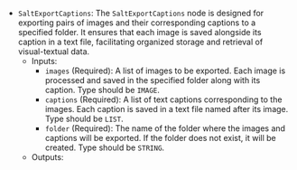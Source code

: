 - `SaltExportCaptions`: The `SaltExportCaptions` node is designed for exporting pairs of images and their corresponding captions to a specified folder. It ensures that each image is saved alongside its caption in a text file, facilitating organized storage and retrieval of visual-textual data.
    - Inputs:
        - `images` (Required): A list of images to be exported. Each image is processed and saved in the specified folder along with its caption. Type should be `IMAGE`.
        - `captions` (Required): A list of text captions corresponding to the images. Each caption is saved in a text file named after its image. Type should be `LIST`.
        - `folder` (Required): The name of the folder where the images and captions will be exported. If the folder does not exist, it will be created. Type should be `STRING`.
    - Outputs:
